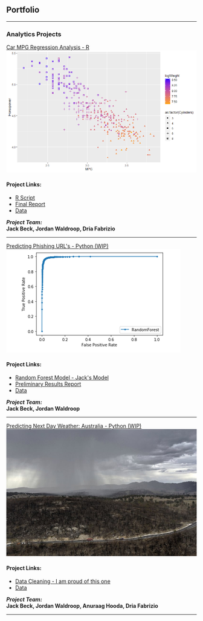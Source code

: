 ## Portfolio

---

### Analytics Projects

[Car MPG Regression Analysis - R](https://github.com/indyscout97/carMPGregregression)
<img src="images/All_The_Logs_Scatter.png?raw=true"/>

#### Project Links:
- [R Script](https://github.com/indyscout97/carMPGregregression/blob/main/Final%20Project%20-%20Team%206.R)
- [Final Report](https://github.com/indyscout97/carMPGregregression/blob/main/MSBC%205030%20Final%20Report.pdf)
- [Data](https://github.com/indyscout97/carMPGregregression/blob/main/auto-mpg%20-%20Team%206.data)

*__Project Team:__* <br/>
__Jack Beck, Jordan Waldroop, Dria Fabrizio__

---


[Predicting Phishing URL's - Python (WIP)](https://github.com/jwaldroop/phishing-url-project)
<img src="images/rocpic.png?raw=true"/>

#### Project Links:
- [Random Forest Model - Jack's Model](https://github.com/jwaldroop/phishing-url-project/blob/main/RandomForest_Edited.ipynb)
- [Preliminary Results Report](https://github.com/jwaldroop/phishing-url-project/blob/main/prelim_results_report.pdf)
- [Data](https://github.com/jwaldroop/phishing-url-project/blob/main/dataset_full.csv)

*__Project Team:__* <br/>
__Jack Beck, Jordan Waldroop__

---
[Predicting Next Day Weather: Australia - Python (WIP)](https://github.com/indyscout97/Austrailia-Rain-Prediction)
<img src="images/thunderstorms-australia.jpg?raw=true"/>

#### Project Links:
- [Data Cleaning - I am proud of this one](https://github.com/indyscout97/Austrailia-Rain-Prediction/blob/main/Data%20Cleaning%20and%20RF%20Model.ipynb)
- [Data](https://github.com/indyscout97/Austrailia-Rain-Prediction/blob/main/weatherAUS_states.csv)

*__Project Team:__* <br/>
__Jack Beck, Jordan Waldroop, Anuraag Hooda, Dria Fabrizio__

---
